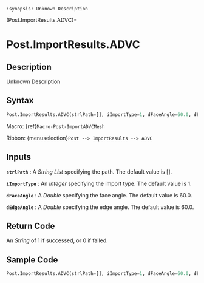 ```{module} Post.ImportResults.ADVC()
:synopsis: Unknown Description
```

(Post.ImportResults.ADVC)=

# Post.ImportResults.ADVC

## Description

Unknown Description

## Syntax

```python
Post.ImportResults.ADVC(strlPath=[], iImportType=1, dFaceAngle=60.0, dEdgeAngle=60.0)
```

Macro: {ref}`Macro-Post-ImportADVCMesh`

Ribbon: {menuselection}`Post --> ImportResults --> ADVC`

## Inputs

**`strlPath`**
: A _String List_ specifying the path. The default value is [].

**`iImportType`**
: An _Integer_ specifying the import type. The default value is 1.

**`dFaceAngle`**
: A _Double_ specifying the face angle. The default value is 60.0.

**`dEdgeAngle`**
: A _Double_ specifying the edge angle. The default value is 60.0.

## Return Code

An _String_ of 1 if successed, or 0 if failed.

## Sample Code

```python
Post.ImportResults.ADVC(strlPath=[], iImportType=1, dFaceAngle=60.0, dEdgeAngle=60.0)
```

